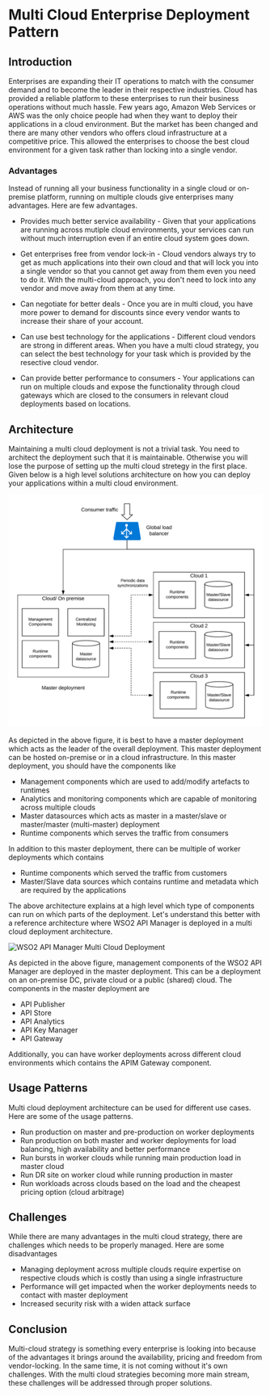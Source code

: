 # Multi Cloud Enterprise Deployment Pattern

## Introduction
Enterprises are expanding their IT operations to match with the consumer demand and to become the leader in their respective industries. Cloud has provided a reliable platform to these enterprises to run their business operations without much hassle. Few years ago, Amazon Web Services or AWS was the only choice people had when they want to deploy their applications in a cloud environment. But the market has been changed and there are many other vendors who offers cloud infrastructure at a competitive price. This allowed the enterprises to choose the best cloud environment for a given task rather than locking into a single vendor. 

### Advantages
Instead of running all your business functionality in a single cloud or on-premise platform, running on multiple clouds give enterprises many advantages. Here are few advantages.

- Provides much better service availability - Given that your applications are running across mutiple cloud environments, your services can run without much interruption even if an entire cloud system goes down. 

- Get enterprises free from vendor lock-in - Cloud vendors always try to get as much applications into their own cloud and that will lock you into a single vendor so that you cannot get away from them even you need to do it. With the multi-cloud approach, you don't need to lock into any vendor and move away from them at any time. 

- Can negotiate for better deals - Once you are in multi cloud, you have more power to demand for discounts since every vendor wants to increase their share of your account. 

- Can use best technology for the applications - Different cloud vendors are strong in different areas. When you have a multi cloud strategy, you can select the best technology for your task which is provided by the resective cloud vendor.

- Can provide better performance to consumers - Your applications can run on multiple clouds and expose the functionality through cloud gateways which are closed to the consumers in relevant cloud deployments based on locations.

## Architecture
Maintaining a multi cloud deployment is not a trivial task. You need to architect the deployment such that it is maintainable. Otherwise you will lose the purpose of setting up the multi cloud stretegy in the first place. Given below is a high level solutions architecture on how you can deploy your applications within a multi cloud environment.

![Multi-Cloud-Enterprise-Deployment-Pattern](images/Multi-Cloud-Enterprise-Deployment-Pattern.png)

As depicted in the above figure, it is best to have a master deployment which acts as the leader of the overall deployment. This master deployment can be hosted on-premise or in a cloud infrastructure. In this master deployment, you should have the components like

- Management components which are used to add/modify artefacts to runtimes
- Analytics and monitoring components which are capable of monitoring across multiple clouds
- Master datasources which acts as master in a master/slave or master/master (multi-master) deployment
- Runtime components which serves the traffic from consumers

In addition to this master deployment, there can be multiple of worker deployments which contains

- Runtime components which served the traffic from customers
- Master/Slave data sources which contains runtime and metadata which are required by the applications

The above architecture explains at a high level which type of components can run on which parts of the deployment. Let's understand this better with a reference architecture where WSO2 API Manager is deployed in a multi cloud deployment architecture. 

![WSO2 API Manager Multi Cloud Deployment](vendor-specific/wso2/WSO2-APIM-Multi-Cloud-Deployment-Pattern.png)

As depicted in the above figure, management components of the WSO2 API Manager are deployed in the master deployment. This can be a deployment on an on-premise DC, private cloud or a public (shared) cloud. The components in the master deployment are

- API Publisher
- API Store
- API Analytics
- API Key Manager
- API Gateway

Additionally, you can have worker deployments across different cloud environments which contains the APIM Gateway component. 

## Usage Patterns
Multi cloud deployment architecture can be used for different use cases. Here are some of the usage patterns.

- Run production on master and pre-production on worker deployments
- Run production on both master and worker deployments for load balancing, high availability and better performance
- Run bursts in worker clouds while running main production load in master cloud
- Run DR site on worker cloud while running production in master
- Run workloads across clouds based on the load and the cheapest pricing option (cloud arbitrage)

## Challenges
While there are many advantages in the multi cloud strategy, there are challenges which needs to be properly managed. Here are some disadvantages

- Managing deployment across multiple clouds require expertise on respective clouds which is costly than using a single infrastructure
- Performance will get impacted when the worker deployments needs to contact with master deployment
- Increased security risk with a widen attack surface 


## Conclusion
Multi-cloud strategy is something every enterprise is looking into because of the advantages it brings around the availability, pricing and freedom from vendor-locking. In the same time, it is not coming without it's own challenges. With the multi cloud strategies becoming more main stream, these challenges will be addressed through proper solutions.
